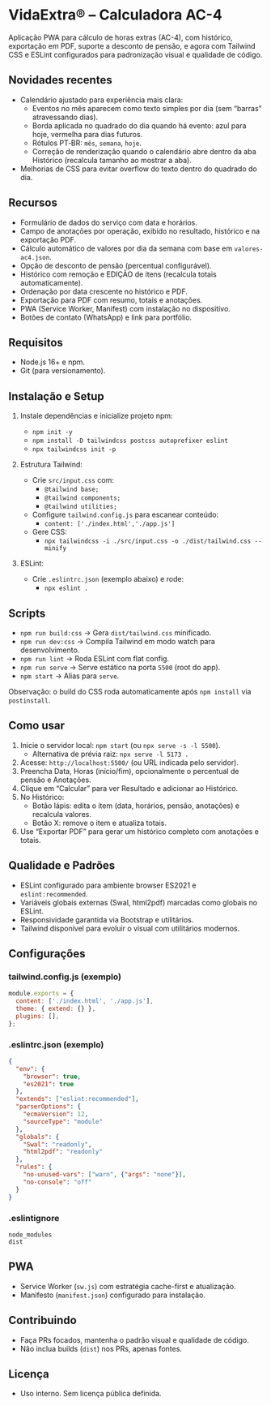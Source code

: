 # VidaExtra® – Calculadora AC-4

Aplicação PWA para cálculo de horas extras (AC-4), com histórico, exportação em PDF, suporte a desconto de pensão, e agora com Tailwind CSS e ESLint configurados para padronização visual e qualidade de código.

## Novidades recentes
- Calendário ajustado para experiência mais clara:
  - Eventos no mês aparecem como texto simples por dia (sem “barras” atravessando dias).
  - Borda aplicada no quadrado do dia quando há evento: azul para hoje, vermelha para dias futuros.
  - Rótulos PT‑BR: `mês`, `semana`, `hoje`.
  - Correção de renderização quando o calendário abre dentro da aba Histórico (recalcula tamanho ao mostrar a aba).
- Melhorias de CSS para evitar overflow do texto dentro do quadrado do dia.

## Recursos
- Formulário de dados do serviço com data e horários.
- Campo de anotações por operação, exibido no resultado, histórico e na exportação PDF.
- Cálculo automático de valores por dia da semana com base em `valores-ac4.json`.
- Opção de desconto de pensão (percentual configurável).
- Histórico com remoção e EDIÇÃO de itens (recalcula totais automaticamente).
- Ordenação por data crescente no histórico e PDF.
- Exportação para PDF com resumo, totais e anotações.
- PWA (Service Worker, Manifest) com instalação no dispositivo.
- Botões de contato (WhatsApp) e link para portfólio.

## Requisitos
- Node.js 16+ e npm.
- Git (para versionamento).

## Instalação e Setup
1. Instale dependências e inicialize projeto npm:
   - `npm init -y`
   - `npm install -D tailwindcss postcss autoprefixer eslint`
   - `npx tailwindcss init -p`

2. Estrutura Tailwind:
   - Crie `src/input.css` com:
     - `@tailwind base;`
     - `@tailwind components;`
     - `@tailwind utilities;`
   - Configure `tailwind.config.js` para escanear conteúdo:
     - `content: ['./index.html','./app.js']`
   - Gere CSS:
     - `npx tailwindcss -i ./src/input.css -o ./dist/tailwind.css --minify`

3. ESLint:
   - Crie `.eslintrc.json` (exemplo abaixo) e rode:
     - `npx eslint .`

## Scripts
- `npm run build:css` → Gera `dist/tailwind.css` minificado.
- `npm run dev:css` → Compila Tailwind em modo watch para desenvolvimento.
- `npm run lint` → Roda ESLint com flat config.
- `npm run serve` → Serve estático na porta `5500` (root do app).
- `npm start` → Alias para `serve`.

Observação: o build do CSS roda automaticamente após `npm install` via `postinstall`.

## Como usar
1. Inicie o servidor local: `npm start` (ou `npx serve -s -l 5500`).
   - Alternativa de prévia raiz: `npx serve -l 5173 .`
2. Acesse: `http://localhost:5500/` (ou URL indicada pelo servidor).
3. Preencha Data, Horas (início/fim), opcionalmente o percentual de pensão e Anotações.
4. Clique em “Calcular” para ver Resultado e adicionar ao Histórico.
5. No Histórico:
   - Botão lápis: edita o item (data, horários, pensão, anotações) e recalcula valores.
   - Botão X: remove o item e atualiza totais.
6. Use “Exportar PDF” para gerar um histórico completo com anotações e totais.

## Qualidade e Padrões
- ESLint configurado para ambiente browser ES2021 e `eslint:recommended`.
- Variáveis globais externas (Swal, html2pdf) marcadas como globais no ESLint.
- Responsividade garantida via Bootstrap e utilitários.
- Tailwind disponível para evoluir o visual com utilitários modernos.

## Configurações
### tailwind.config.js (exemplo)
```js
module.exports = {
  content: ['./index.html', './app.js'],
  theme: { extend: {} },
  plugins: [],
};
```

### .eslintrc.json (exemplo)
```json
{
  "env": {
    "browser": true,
    "es2021": true
  },
  "extends": ["eslint:recommended"],
  "parserOptions": {
    "ecmaVersion": 12,
    "sourceType": "module"
  },
  "globals": {
    "Swal": "readonly",
    "html2pdf": "readonly"
  },
  "rules": {
    "no-unused-vars": ["warn", {"args": "none"}],
    "no-console": "off"
  }
}
```

### .eslintignore
```
node_modules
dist
```

## PWA
- Service Worker (`sw.js`) com estratégia cache-first e atualização.
- Manifesto (`manifest.json`) configurado para instalação.

## Contribuindo
- Faça PRs focados, mantenha o padrão visual e qualidade de código.
- Não inclua builds (`dist`) nos PRs, apenas fontes.

## Licença
- Uso interno. Sem licença pública definida.
